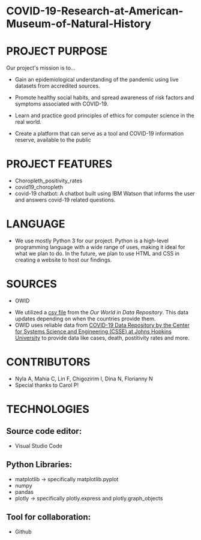 # COVID-19-Research-at-American-Museum-of-Natural-History
# PROJECT PURPOSE
Our project's mission is to...
- Gain an epidemiological understanding of the pandemic using live datasets from accredited sources.

- Promote healthy social habits, and spread awareness of risk factors and symptoms associated with COVID-19.

- Learn and practice good principles of ethics for computer science in the real world.

- Create a platform that can serve as a tool and COVID-19 information reserve, available to the public

# PROJECT FEATURES
- Choropleth_positivity_rates
- covid19_choropleth
- covid-19 chatbot: A chatbot built using IBM Watson that informs the user and answers covid-19 related questions. 

# LANGUAGE 
- We use mostly Python 3 for our project. Python is a high-level programming language with a wide range of uses, making it ideal for what we plan to do. In the future, we plan to use HTML and CSS in creating a website to host our findings.

# SOURCES 
- OWID
 * We utilized a [csv file](https://raw.githubusercontent.com/owid/covid-19-data/master/public/data/owid-covid-data.csv) from the *Our World in Data Repository*. This data updates depending on when the countries provide them. 
 * OWID uses reliable data from [COVID-19 Data Repository by the Center for Systems Science and Engineering (CSSE) at Johns Hopkins University](https://github.com/CSSEGISandData/COVID-19) to provide data like cases, death, postitivity rates and more. 
# CONTRIBUTORS
- Nyla A, Mahia C, Lin F, Chigozirim I, Dina N, Florianny N
- Special thanks to Carol P!
# TECHNOLOGIES 
  ## Source code editor: 
  - Visual Studio Code 
  ## Python Libraries:
  - matplotlib → specifically matplotlib.pyplot
  - numpy
  - pandas
  - plotly → specifically plotly.express and plotly.graph_objects
  ## Tool for collaboration:
  - Github 
